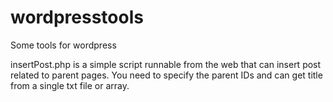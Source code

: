 # wordpresstools
Some tools for wordpress

insertPost.php is a simple script runnable from the web that can insert post related to parent pages. 
You need to specify the parent IDs and can get title from a single txt file or array. 
